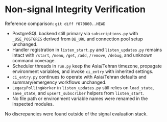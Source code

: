 # Non-signal Integrity Verification

Reference comparison: `git diff f070860..HEAD`

- PostgreSQL backend still primary via `subscriptions.py` with `_USE_POSTGRES` derived from `DB_URL` and connection pool setup unchanged.
- Handler registration in `listen_start.py` and `listen_updates.py` remains intact with `/start`, `/menu`, `/get`, `/add`, `/remove`, `/debug`, and unknown command coverage.
- Scheduler threads in `run.py` keep the Asia/Tehran timezone, propagate environment variables, and invoke `ci_entry` with inherited settings.
- `ci_entry.py` continues to operate with Asia/Tehran defaults and summary/emergency workflows unchanged.
- `LegacyPollingWorker` in `listen_updates.py` still relies on `load_state`, `save_state`, and `upsert_subscriber` helpers from `listen_start`.
- No file path or environment variable names were renamed in the inspected modules.

No discrepancies were found outside of the signal evaluation stack.
